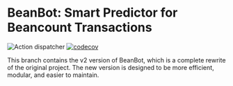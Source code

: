 # BeanBot: Smart Predictor for Beancount Transactions

![Action dispatcher](https://github.com/cvcore/beanbot/actions/workflows/actions-dispatcher.yml/badge.svg)
[![codecov](https://codecov.io/github/cvcore/beanbot/graph/badge.svg?token=PNRQGLUL7B)](https://codecov.io/github/cvcore/beanbot)

This branch contains the v2 version of BeanBot, which is a complete rewrite of the original project. The new version is designed to be more efficient, modular, and easier to maintain.
